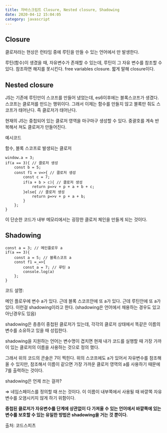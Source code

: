 ```yaml
---
title: 자바스크립트 Closure, Nested closure, Shadowing
date: 2020-04-12 15:04:05
category: javascript
---
```


## Closure

클로저라는 현상은 런타임 중에 루틴을 만들 수 있는 언어에서 만 발생한다.

루틴(함수)이 생겼을 때, 자유변수가 존재할 수 있는데, 루틴이 그 자유 변수를 참조할 수 있다. 참조하면 해지를 못시킨다. free variables closure. 짧게 말해 closure이다.

## Nested closure

JS는 기존에 루틴만이 스코프를 만들어 냈었는데, es6이후에는 블록스코프가 생겼다. 스코프는 클로저를 만드는 행위이다. 그래서 이제는 함수를 만들지 않고 블록만 줘도 스코프가 태어난다. 즉 클로저가 태어난다.

현재의 JS는 중첩되어 있는 클로저 영역을 마구마구 생성할 수 있다. 중괄호를 계속 반복해서 쳐도 클로져가 만들어진다.



예시코드

함수, 블록 스코프로 발생되는 클로저

    window.a = 3;
    if(a == 3){ // 클로저 생성
    	const b = 5;
    	const f1 = v=>{ // 클로저 생성
    		const c = 7;
    		if(a + b > c){ // 클로저 생성
    			return p=>v + p + a + b + c;
    		}else{ // 클로저 생성
    			return p=>v + p + a + b;
    		}
    	};
    }

이 단순한 코드가 내부 메모리에서는 굉장한 클로저 체인을 만들게 되는 것이다.



## Shadowing

    const a = 3; // 메인플로우 a
    if(a == 3){
    	const a = 5; // 블록스코프 a
    	const f1 =_=>{
    		const a = 7; // 루틴 a
    		console.log(a)
    	};
    }

코드 설명:

메인 플로우에 변수 a가 있다. 근데 블록 스코프안에 또 a가 있다. 근데 루틴안에 또 a가 있다. 이런걸 shadowing이라고 한다. (shadowing은 언어에서 채용하는 경우도 있고 아닌경우도 있음)

shadowing은 층층이 중첩된 클로저가 있는데, 각각의 클로저 상태에서 똑같은 이름의 변수를 소유하고 있을 때 성립한다.

shadowing을 지원하는 언어는 변수명이 겹치면 현재 내가 코드를 실행할 때 가장 가까이 있는 클로저의 이름을 사용하는 것으로 정의 했다.

그래서 위의 코드의 콘솔은 7이 찍힌다. 위의 스코프에도 a가 있어서 자유변수를 참조해 올 수 있지만, 참조해서 이름이 같으면 가장 가까운 클로저 영역의 a를 사용하기 때문에 7를 출력하는 것이다.

shadowing은 언제 쓰는 걸까?

⇒ 네임스페이스를 정의할 때 쓰는 것이다. 이 이름이 내부쪽에서 사용될 때 바깥쪽 자유변수를 오염시키지 않게 하기 위함이다.

**중첩된 클로저가 자유변수를 단계에 상관없이 다 가져올 수 있는 언어에서 바깥쪽에 있는 변수를 보호할 수 있는 유일한 방법은 shadowing을 거는 것 뿐이다.**



출처: 코드스피츠